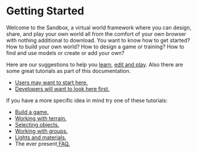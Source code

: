 # Getting Started

Welcome to the Sandbox, a virtual world framework where you can design, share, and play your own world all from the comfort of your own browser with nothing additional to download. You want to know how to get started?  How to build your own world?  How to design a game or training?  How to find and use models or create or add your own?

Here are our suggestions to help you [learn](http://sandboxdocs.readthedocs.org/en/latest/Home/ "Sandbox Docs"), [edit and play](https://sandbox.adlnet.gov/967/adl/sandbox/ "Sandbox Website").  Also there are some great tutorials as part of this documentation.

- [Users may want to start here.](http://sandboxdocs.readthedocs.org/en/latest/User%20Guide/Using-The-Editor/ "Using the Editor")
- [Developers will want to look here first.](http://sandboxdocs.readthedocs.org/en/latest/Developer%20Guide/Developer-Guide/ "Developer Guide")

If you have a more specific idea in mind try one of these tutorials:

- [Build a game.](http://sandboxdocs.readthedocs.org/en/latest/User%20Guide/build%20a%20game/ "Build a Game")
- [Working with terrain.](http://sandboxdocs.readthedocs.org/en/latest/User%20Guide/Working%20with%20Terrain/ "Working with Terrain")
- [Selecting objects.](http://sandboxdocs.readthedocs.org/en/latest/User%20Guide/Selecting-Objects/ "Selecting Objects")
- [Working with groups.](http://sandboxdocs.readthedocs.org/en/latest/User%20Guide/Working%20with%20Groups/ "Working with Groups")
- [Lights and materials.](http://sandboxdocs.readthedocs.org/en/latest/User%20Guide/Lights%20and%20Materials/ "Lights and Materials")
- The ever present[ FAQ.](http://sandboxdocs.readthedocs.org/en/latest/FAQ/ "Frequently Asked Questions")
